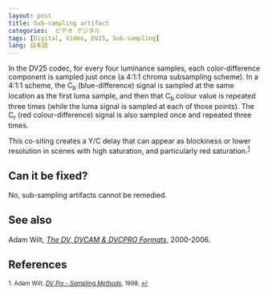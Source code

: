 ```yaml
---
layout: post
title: Sub-sampling artifact
categories:  ビデオ デジタル
tags: [Digital, Video, DV25, Sub-sampling]
lang: 日本語
---
```


In the DV25 codec, for every four luminance samples, each color-difference component is sampled just once (a 4:1:1 chroma subsampling scheme). In a 4:1:1 scheme, the C<sub>b</sub> (blue-difference) signal is sampled at the same location as the first luma sample, and then that C<sub>b</sub> colour value is repeated three times (while the luma signal is sampled at each of those points). The C<sub>r</sub> (red colour-difference) signal is also sampled once and repeated three times.  

This co-siting creates a Y/C delay that can appear as blockiness or lower resolution in scenes with high saturation, and particularly red saturation.<sup><a href="#fn1" id="ref1">1</a></sup>

## Can it be fixed?

No, sub-sampling artifacts cannot be remedied.

## See also

Adam Wilt, _[The DV, DVCAM & DVCPRO Formats](http://www.adamwilt.com/DV-FAQ-tech.html)_, 2000-2006.

## References

<sup id="fn1">1. Adam Wilt, _[DV Pix - Sampling Methods](http://www.adamwilt.com/pix-sampling.html)_, 1998. <a href="#ref1" title="Jump back to footnote 1 in the text.">↩</a></sup> 
